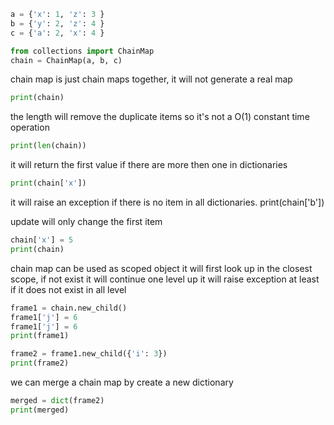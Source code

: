 ```python
a = {'x': 1, 'z': 3 }
b = {'y': 2, 'z': 4 }
c = {'a': 2, 'x': 4 }

from collections import ChainMap
chain = ChainMap(a, b, c)
```

 chain map is just chain maps together, it will not generate a real map
```python
print(chain)

```

 the length will remove the duplicate items
 so it's not a O(1) constant time operation
```python
print(len(chain))

```

 it will return the first value if there are more then one in dictionaries
```python
print(chain['x'])

```

 it will raise an exception if there is no item in all dictionaries.
 print(chain['b'])

 update will only change the first item
```python
chain['x'] = 5
print(chain)

```

 chain map can be used as scoped object
 it will first look up in the closest scope, if not exist it will continue one level up
 it will raise exception at least if it does not exist in all level
```python
frame1 = chain.new_child()
frame1['j'] = 6
frame1['j'] = 6
print(frame1)

frame2 = frame1.new_child({'i': 3})
print(frame2)

```

 we can merge a chain map by create a new dictionary
```python
merged = dict(frame2)
print(merged)
```
